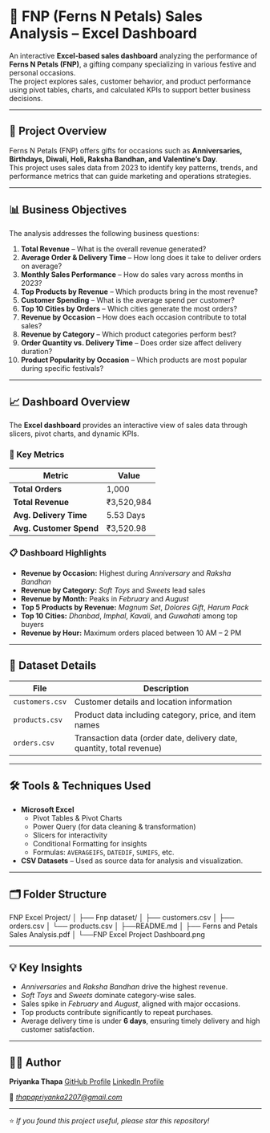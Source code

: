 # 🌸 FNP (Ferns N Petals) Sales Analysis – Excel Dashboard

An interactive **Excel-based sales dashboard** analyzing the performance of **Ferns N Petals (FNP)**, a gifting company specializing in various festive and personal occasions.  
The project explores sales, customer behavior, and product performance using pivot tables, charts, and calculated KPIs to support better business decisions.

---

## 🎯 Project Overview

Ferns N Petals (FNP) offers gifts for occasions such as **Anniversaries, Birthdays, Diwali, Holi, Raksha Bandhan, and Valentine’s Day**.  
This project uses sales data from 2023 to identify key patterns, trends, and performance metrics that can guide marketing and operations strategies.

---

## 📊 Business Objectives

The analysis addresses the following business questions:

1. **Total Revenue** – What is the overall revenue generated?  
2. **Average Order & Delivery Time** – How long does it take to deliver orders on average?  
3. **Monthly Sales Performance** – How do sales vary across months in 2023?  
4. **Top Products by Revenue** – Which products bring in the most revenue?  
5. **Customer Spending** – What is the average spend per customer?  
6. **Top 10 Cities by Orders** – Which cities generate the most orders?  
7. **Revenue by Occasion** – How does each occasion contribute to total sales?  
8. **Revenue by Category** – Which product categories perform best?  
9. **Order Quantity vs. Delivery Time** – Does order size affect delivery duration?  
10. **Product Popularity by Occasion** – Which products are most popular during specific festivals?

---

## 📈 Dashboard Overview

The **Excel dashboard** provides an interactive view of sales data through slicers, pivot charts, and dynamic KPIs.

### 🔑 Key Metrics
| Metric | Value |
|---------|--------|
| **Total Orders** | 1,000 |
| **Total Revenue** | ₹3,520,984 |
| **Avg. Delivery Time** | 5.53 Days |
| **Avg. Customer Spend** | ₹3,520.98 |

### 📋 Dashboard Highlights
- **Revenue by Occasion:** Highest during *Anniversary* and *Raksha Bandhan*  
- **Revenue by Category:** *Soft Toys* and *Sweets* lead sales  
- **Revenue by Month:** Peaks in *February* and *August*  
- **Top 5 Products by Revenue:** *Magnum Set*, *Dolores Gift*, *Harum Pack*  
- **Top 10 Cities:** *Dhanbad*, *Imphal*, *Kavali*, and *Guwahati* among top buyers  
- **Revenue by Hour:** Maximum orders placed between 10 AM – 2 PM

---

## 🧠 Dataset Details

| File | Description |
|------|--------------|
| `customers.csv` | Customer details and location information |
| `products.csv` | Product data including category, price, and item names |
| `orders.csv` | Transaction data (order date, delivery date, quantity, total revenue) |

---

## 🛠️ Tools & Techniques Used

- **Microsoft Excel**
  - Pivot Tables & Pivot Charts  
  - Power Query (for data cleaning & transformation)  
  - Slicers for interactivity  
  - Conditional Formatting for insights  
  - Formulas: `AVERAGEIFS`, `DATEDIF`, `SUMIFS`, etc.
- **CSV Datasets** – Used as source data for analysis and visualization.

---

## 🗂️ Folder Structure

FNP Excel Project/
│
├── Fnp dataset/
│ ├── customers.csv
│ ├── orders.csv
│ └── products.csv
│
├──README.md 
│
├── Ferns and Petals Sales Analysis.pdf
│
└──FNP Excel Project Dashboard.png 


---

## 💡 Key Insights

- *Anniversaries* and *Raksha Bandhan* drive the highest revenue.  
- *Soft Toys* and *Sweets* dominate category-wise sales.  
- Sales spike in *February* and *August*, aligned with major occasions.  
- Top products contribute significantly to repeat purchases.  
- Average delivery time is under **6 days**, ensuring timely delivery and high customer satisfaction.

---

## 👩‍💻 Author

**Priyanka Thapa** 
[GitHub Profile](https://github.com/Priyanka0722) 
[LinkedIn Profile](https://www.linkedin.com/in/Priyanka-thapa-) 

📧 *thapapriyanka2207@gmail.com*

---

⭐ *If you found this project useful, please star this repository!*

